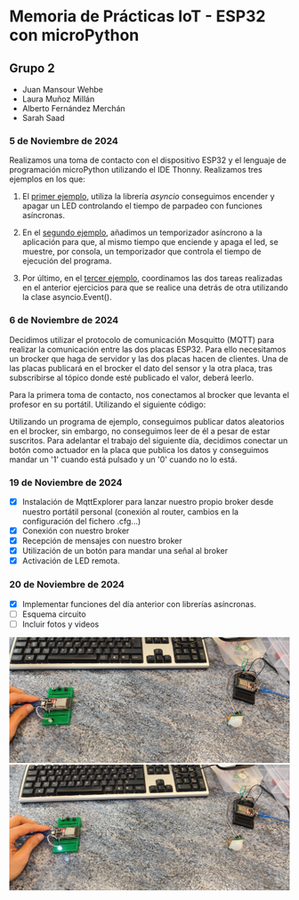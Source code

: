 # Memoria de Prácticas IoT  -  ESP32 con microPython
## Grupo 2
- Juan Mansour Wehbe
- Laura Muñoz Millán
- Alberto Fernández Merchán
- Sarah Saad

### 5 de Noviembre de 2024
Realizamos una toma de contacto con el dispositivo ESP32 y el lenguaje de programación microPython utilizando el IDE Thonny. Realizamos tres ejemplos en los que:

1. El [primer ejemplo](https://github.com/Juanmansour/Iot-Memorias/blob/main/Memorias%201/Ejemplo1.py), utiliza la librería *asyncio* conseguimos encender y apagar un LED controlando el tiempo de parpadeo con funciones asíncronas.  

2. En el [segundo ejemplo](https://github.com/Juanmansour/Iot-Memorias/blob/main/Memorias%201/Ejemplo2.py), añadimos un temporizador asíncrono a la aplicación para que, al mismo tiempo que enciende y apaga el led, se muestre, por consola, un temporizador que controla el tiempo de ejecución del programa.

3. Por último, en el [tercer ejemplo](https://github.com/Juanmansour/Iot-Memorias/blob/main/Memorias%201/Ejemplo3.py), coordinamos las dos tareas realizadas en el anterior ejercicios para que se realice una detrás de otra utilizando la clase asyncio.Event().


### 6 de Noviembre de 2024

Decidimos utilizar el protocolo de comunicación Mosquitto (MQTT) para realizar la comunicación entre las dos placas ESP32. Para ello necesitamos un brocker que haga de servidor y las dos placas hacen de clientes. Una de las placas publicará en el brocker el dato del sensor y la otra placa, tras subscribirse al tópico donde esté publicado el valor, deberá leerlo. 

Para la primera toma de contacto, nos conectamos al brocker que levanta el profesor en su portátil. Utilizando el siguiente código:

Utilizando un programa de ejemplo, conseguimos publicar datos aleatorios en el brocker, sin embargo, no conseguimos leer de él a pesar de estar suscritos. Para adelantar el trabajo del siguiente día, decidimos conectar un botón como actuador en la placa que publica los datos y conseguimos mandar un '1' cuando está pulsado y un '0' cuando no lo está.


### 19 de Noviembre de 2024
- [x] Instalación de MqttExplorer para lanzar nuestro propio broker desde nuestro portátil personal (conexión al router, cambios en la configuración del fichero .cfg...)
- [x] Conexión con nuestro broker
- [x] Recepción de mensajes con nuestro broker
- [x] Utilización de un botón para mandar una señal al broker
- [x] Activación de LED remota.

### 20 de Noviembre de 2024
- [x] Implementar funciones del día anterior con librerías asíncronas.
- [ ] Esquema circuito
- [ ] Incluir fotos y videos

![IMG_MQTT_OFF](https://github.com/Juanmansour/Iot-Memorias/blob/main/ESP32_imagenes_y_videos/IMG_Communication_OFF.jpg)
![IMG_MQTT_ON](https://github.com/Juanmansour/Iot-Memorias/blob/main/ESP32_imagenes_y_videos/IMG_Communication_ON.jpg)
